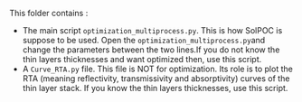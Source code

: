 This folder contains :
- The main script `optimization_multiprocess.py`. This is how SolPOC is suppose to be used. Open the `optimization_multiprocess.py`and change the parameters between the two lines.If you do not know the thin layers thicknesses and want optimized then, use this script. 
- A `Curve_RTA.py` file. This file is NOT for optimization. Its role is to plot the RTA (meaning reflectivity, transmissivity and absorptivity) curves of the thin layer stack. If you know the thin layers thicknesses, use this script. 